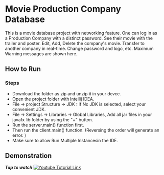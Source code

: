 
# Movie Production Company Database
This is a movie database project with networking feature. One can log in as a Production Company with a distinct password. See their movie with the trailer and poster. Edit, Add, Delete the company's movie. Transfer to another company in real-time. Change password and logo, etc. Maximum Warning messages are shown here.

## How to Run
### Steps
- Download the folder as zip and unzip it in your devce.
- Open the project folder with Intellij IDEA.
- File -> project Structure -> JDK : If No JDK is selected, select your convenient JDK.
- File -> Settings -> Libraries -> Global Libraries, Add all jar files in your javafx lib folder by using the "+" button.
- Run the server.main() function first.
- Then run the client.main() function. (Reversing the order will generate an error. )
- Make sure to allow Run Multiple Instancesin the IDE.

## Demonstration
***Tap to watch***
[![Youtube Tutorial Link](http://img.youtube.com/vi/Odggq4rVIAw/0.jpg)](http://www.youtube.com/watch?v=Odggq4rVIAw "Youtube Tutorial Link")
